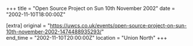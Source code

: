 +++
title = "Open Source Project on Sun 10th November 2002"
date = "2002-11-10T18:00:00Z"

[extra]
original = "https://uwcs.co.uk/events/open-source-project-on-sun-10th-november-2002-1474488935293/"    
end_time = "2002-11-10T20:00:00Z"
location = "Union North"
+++



